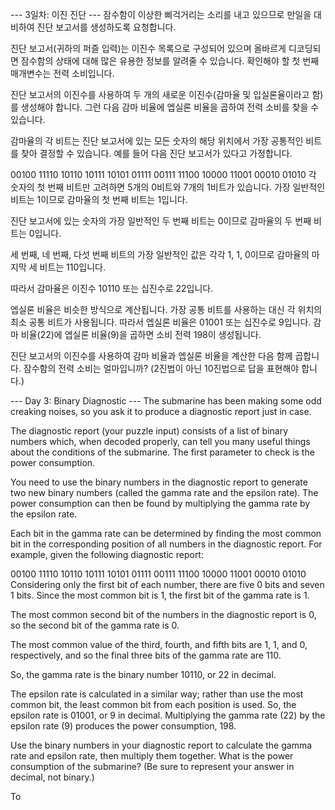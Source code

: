 --- 3일차: 이진 진단 ---
잠수함이 이상한 삐걱거리는 소리를 내고 있으므로 만일을 대비하여 진단 보고서를 생성하도록 요청합니다.

진단 보고서(귀하의 퍼즐 입력)는 이진수 목록으로 구성되어 있으며 올바르게 디코딩되면 잠수함의 상태에 대해 많은 유용한 정보를 알려줄 수 있습니다. 확인해야 할 첫 번째 매개변수는 전력 소비입니다.

진단 보고서의 이진수를 사용하여 두 개의 새로운 이진수(감마율 및 입실론율이라고 함)를 생성해야 합니다. 그런 다음 감마 비율에 엡실론 비율을 곱하여 전력 소비를 찾을 수 있습니다.

감마율의 각 비트는 진단 보고서에 있는 모든 숫자의 해당 위치에서 가장 공통적인 비트를 찾아 결정할 수 있습니다. 예를 들어 다음 진단 보고서가 있다고 가정합니다.

00100
11110
10110
10111
10101
01111
00111
11100
10000
11001
00010
01010
각 숫자의 첫 번째 비트만 고려하면 5개의 0비트와 7개의 1비트가 있습니다. 가장 일반적인 비트는 1이므로 감마율의 첫 번째 비트는 1입니다.

진단 보고서에 있는 숫자의 가장 일반적인 두 번째 비트는 0이므로 감마율의 두 번째 비트는 0입니다.

세 번째, 네 번째, 다섯 번째 비트의 가장 일반적인 값은 각각 1, 1, 0이므로 감마율의 마지막 세 비트는 110입니다.

따라서 감마율은 이진수 10110 또는 십진수로 22입니다.

엡실론 비율은 비슷한 방식으로 계산됩니다. 가장 공통 비트를 사용하는 대신 각 위치의 최소 공통 비트가 사용됩니다. 따라서 엡실론 비율은 01001 또는 십진수로 9입니다. 감마 비율(22)에 엡실론 비율(9)을 곱하면 소비 전력 198이 생성됩니다.

진단 보고서의 이진수를 사용하여 감마 비율과 엡실론 비율을 계산한 다음 함께 곱합니다. 잠수함의 전력 소비는 얼마입니까? (2진법이 아닌 10진법으로 답을 표현해야 합니다.)



--- Day 3: Binary Diagnostic ---
The submarine has been making some odd creaking noises, so you ask it to produce a diagnostic report just in case.

The diagnostic report (your puzzle input) consists of a list of binary numbers which, when decoded properly, can tell you many useful things about the conditions of the submarine. The first parameter to check is the power consumption.

You need to use the binary numbers in the diagnostic report to generate two new binary numbers (called the gamma rate and the epsilon rate). The power consumption can then be found by multiplying the gamma rate by the epsilon rate.

Each bit in the gamma rate can be determined by finding the most common bit in the corresponding position of all numbers in the diagnostic report. For example, given the following diagnostic report:

00100
11110
10110
10111
10101
01111
00111
11100
10000
11001
00010
01010
Considering only the first bit of each number, there are five 0 bits and seven 1 bits. Since the most common bit is 1, the first bit of the gamma rate is 1.

The most common second bit of the numbers in the diagnostic report is 0, so the second bit of the gamma rate is 0.

The most common value of the third, fourth, and fifth bits are 1, 1, and 0, respectively, and so the final three bits of the gamma rate are 110.

So, the gamma rate is the binary number 10110, or 22 in decimal.

The epsilon rate is calculated in a similar way; rather than use the most common bit, the least common bit from each position is used. So, the epsilon rate is 01001, or 9 in decimal. Multiplying the gamma rate (22) by the epsilon rate (9) produces the power consumption, 198.

Use the binary numbers in your diagnostic report to calculate the gamma rate and epsilon rate, then multiply them together. What is the power consumption of the submarine? (Be sure to represent your answer in decimal, not binary.)

To